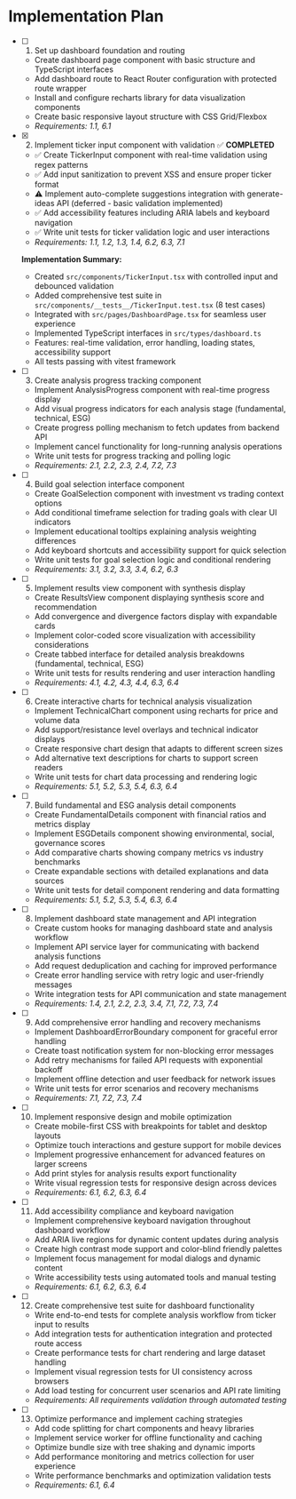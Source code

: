 # Implementation Plan

- [ ] 1. Set up dashboard foundation and routing
  - Create dashboard page component with basic structure and TypeScript interfaces
  - Add dashboard route to React Router configuration with protected route wrapper
  - Install and configure recharts library for data visualization components
  - Create basic responsive layout structure with CSS Grid/Flexbox
  - _Requirements: 1.1, 6.1_

- [x] 2. Implement ticker input component with validation ✅ **COMPLETED**
  - ✅ Create TickerInput component with real-time validation using regex patterns
  - ✅ Add input sanitization to prevent XSS and ensure proper ticker format
  - ⚠️ Implement auto-complete suggestions integration with generate-ideas API (deferred - basic validation implemented)
  - ✅ Add accessibility features including ARIA labels and keyboard navigation
  - ✅ Write unit tests for ticker validation logic and user interactions
  - _Requirements: 1.1, 1.2, 1.3, 1.4, 6.2, 6.3, 7.1_
  
  **Implementation Summary:**
  - Created `src/components/TickerInput.tsx` with controlled input and debounced validation
  - Added comprehensive test suite in `src/components/__tests__/TickerInput.test.tsx` (8 test cases)
  - Integrated with `src/pages/DashboardPage.tsx` for seamless user experience
  - Implemented TypeScript interfaces in `src/types/dashboard.ts`
  - Features: real-time validation, error handling, loading states, accessibility support
  - All tests passing with vitest framework

- [ ] 3. Create analysis progress tracking component
  - Implement AnalysisProgress component with real-time progress display
  - Add visual progress indicators for each analysis stage (fundamental, technical, ESG)
  - Create progress polling mechanism to fetch updates from backend API
  - Implement cancel functionality for long-running analysis operations
  - Write unit tests for progress tracking and polling logic
  - _Requirements: 2.1, 2.2, 2.3, 2.4, 7.2, 7.3_

- [ ] 4. Build goal selection interface component
  - Create GoalSelection component with investment vs trading context options
  - Add conditional timeframe selection for trading goals with clear UI indicators
  - Implement educational tooltips explaining analysis weighting differences
  - Add keyboard shortcuts and accessibility support for quick selection
  - Write unit tests for goal selection logic and conditional rendering
  - _Requirements: 3.1, 3.2, 3.3, 3.4, 6.2, 6.3_

- [ ] 5. Implement results view component with synthesis display
  - Create ResultsView component displaying synthesis score and recommendation
  - Add convergence and divergence factors display with expandable cards
  - Implement color-coded score visualization with accessibility considerations
  - Create tabbed interface for detailed analysis breakdowns (fundamental, technical, ESG)
  - Write unit tests for results rendering and user interaction handling
  - _Requirements: 4.1, 4.2, 4.3, 4.4, 6.3, 6.4_

- [ ] 6. Create interactive charts for technical analysis visualization
  - Implement TechnicalChart component using recharts for price and volume data
  - Add support/resistance level overlays and technical indicator displays
  - Create responsive chart design that adapts to different screen sizes
  - Add alternative text descriptions for charts to support screen readers
  - Write unit tests for chart data processing and rendering logic
  - _Requirements: 5.1, 5.2, 5.3, 5.4, 6.3, 6.4_

- [ ] 7. Build fundamental and ESG analysis detail components
  - Create FundamentalDetails component with financial ratios and metrics display
  - Implement ESGDetails component showing environmental, social, governance scores
  - Add comparative charts showing company metrics vs industry benchmarks
  - Create expandable sections with detailed explanations and data sources
  - Write unit tests for detail component rendering and data formatting
  - _Requirements: 5.1, 5.2, 5.3, 5.4, 6.3, 6.4_

- [ ] 8. Implement dashboard state management and API integration
  - Create custom hooks for managing dashboard state and analysis workflow
  - Implement API service layer for communicating with backend analysis functions
  - Add request deduplication and caching for improved performance
  - Create error handling service with retry logic and user-friendly messages
  - Write integration tests for API communication and state management
  - _Requirements: 1.4, 2.1, 2.2, 2.3, 3.4, 7.1, 7.2, 7.3, 7.4_

- [ ] 9. Add comprehensive error handling and recovery mechanisms
  - Implement DashboardErrorBoundary component for graceful error handling
  - Create toast notification system for non-blocking error messages
  - Add retry mechanisms for failed API requests with exponential backoff
  - Implement offline detection and user feedback for network issues
  - Write unit tests for error scenarios and recovery mechanisms
  - _Requirements: 7.1, 7.2, 7.3, 7.4_

- [ ] 10. Implement responsive design and mobile optimization
  - Create mobile-first CSS with breakpoints for tablet and desktop layouts
  - Optimize touch interactions and gesture support for mobile devices
  - Implement progressive enhancement for advanced features on larger screens
  - Add print styles for analysis results export functionality
  - Write visual regression tests for responsive design across devices
  - _Requirements: 6.1, 6.2, 6.3, 6.4_

- [ ] 11. Add accessibility compliance and keyboard navigation
  - Implement comprehensive keyboard navigation throughout dashboard workflow
  - Add ARIA live regions for dynamic content updates during analysis
  - Create high contrast mode support and color-blind friendly palettes
  - Implement focus management for modal dialogs and dynamic content
  - Write accessibility tests using automated tools and manual testing
  - _Requirements: 6.1, 6.2, 6.3, 6.4_

- [ ] 12. Create comprehensive test suite for dashboard functionality
  - Write end-to-end tests for complete analysis workflow from ticker input to results
  - Add integration tests for authentication integration and protected route access
  - Create performance tests for chart rendering and large dataset handling
  - Implement visual regression tests for UI consistency across browsers
  - Add load testing for concurrent user scenarios and API rate limiting
  - _Requirements: All requirements validation through automated testing_

- [ ] 13. Optimize performance and implement caching strategies
  - Add code splitting for chart components and heavy libraries
  - Implement service worker for offline functionality and caching
  - Optimize bundle size with tree shaking and dynamic imports
  - Add performance monitoring and metrics collection for user experience
  - Write performance benchmarks and optimization validation tests
  - _Requirements: 6.1, 6.4_